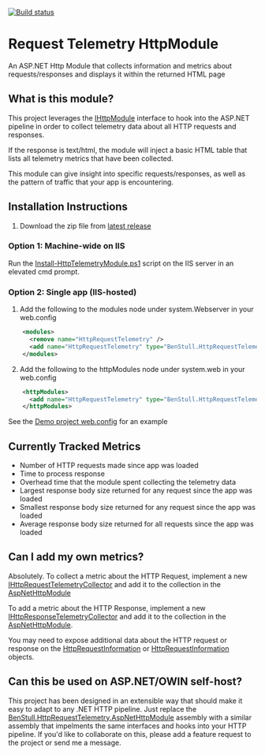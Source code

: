 [![Build status](https://ci.appveyor.com/api/projects/status/y861916tctiqj89g?svg=true)](https://ci.appveyor.com/project/BenStull/requesttelemetryhttpmodule)

# Request Telemetry HttpModule
An ASP.NET Http Module that collects information and metrics about requests/responses and displays it within the returned HTML page

## What is this module?
This project leverages the [IHttpModule](https://docs.microsoft.com/en-us/dotnet/api/system.web.ihttpmodule) interface to hook into the ASP.NET pipeline in order to collect telemetry data about all HTTP requests and responses.

If the response is text/html, the module will inject a basic HTML table that lists all telemetry metrics that have been collected.

This module can give insight into specific requests/responses, as well as the pattern of traffic that your app is encountering.

## Installation Instructions

1. Download the zip file from [latest release](./releases/latest)

### Option 1: Machine-wide on IIS
Run the [Install-HttpTelemetryModule.ps1](./BenStull.HttpRequestTelemetry.AspNetHttpModule/Install-HttpTelemetryModule.ps1) script on the IIS server in an elevated cmd prompt.

### Option 2: Single app (IIS-hosted)
1. Add the following to the modules node under system.Webserver in your web.config
```xml
    <modules>
      <remove name="HttpRequestTelemetry" />
      <add name="HttpRequestTelemetry" type="BenStull.HttpRequestTelemetry.AspNetHttpModule.HttpModule.AspNetHttpModule,BenStull.HttpRequestTelemetry.AspNetHttpModule,Version=1.0.0.0,Culture=neutral,PublicKeyToken=96b62749fde600bc" preCondition="integratedMode,managedHandler" />
    </modules>
```

2. Add the following to the httpModules node under system.web in your web.config
```xml
    <httpModules>
      <add name="HttpRequestTelemetry" type="BenStull.HttpRequestTelemetry.AspNetHttpModule.HttpModule.AspNetHttpModule,BenStull.HttpRequestTelemetry.AspNetHttpModule,Version=1.0.0.0,Culture=neutral,PublicKeyToken=96b62749fde600bc" />
    </httpModules>
```

See the [Demo project web.config](./BenStull.HttpRequestTelemetry.AspNetHttpModule.Demo/web.config) for an example

## Currently Tracked Metrics
- Number of HTTP requests made since app was loaded
- Time to process response
- Overhead time that the module spent collecting the telemetry data
- Largest response body size returned for any request since the app was loaded
- Smallest response body size returned for any request since the app was loaded
- Average response body size returned for all requests since the app was loaded

## Can I add my own metrics?
Absolutely.  To collect a metric about the HTTP Request, implement a new [IHttpRequestTelemetryCollector](./BenStull.HttpRequestTelemetry.Domain/HttpRequest/IHttpRequestTelemetryCollector.cs) and add it to the collection in the [AspNetHttpModule](./BenStull.HttpRequestTelemetry.AspNetHttpModule/HttpModule/AspNetHttpModule.cs)

To add a metric about the HTTP Response, implement a new [IHttpResponseTelemetryCollector](./BenStull.HttpRequestTelemetry.Domain/HttpResponse/IHttpResponseTelemetryCollector.cs) and add it to the collection in the [AspNetHttpModule](./BenStull.HttpRequestTelemetry.AspNetHttpModule/HttpModule/AspNetHttpModule.cs).

You may need to expose additional data about the HTTP request or response on the [HttpRequestInformation](./BenStull.HttpRequestTelemetry.AspNetHttpModule/HttpRequest/HttpRequestInformation.cs) or [HttpRequestInformation](./BenStull.HttpRequestTelemetry.AspNetHttpModule/HttpResponse/HttpResponseInformation.cs) objects.

## Can this be used on ASP.NET/OWIN self-host?

This project has been designed in an extensible way that should make it easy to adapt to any .NET HTTP pipeline.  Just replace the [BenStull.HttpRequestTelemetry.AspNetHttpModule](./BenStull.HttpRequestTelemetry.AspNetHttpModule) assembly with a similar assembly that impelments the same interfaces and hooks into your HTTP pipeline.  If you'd like to collaborate on this, please add a feature request to the project or send me a message.
